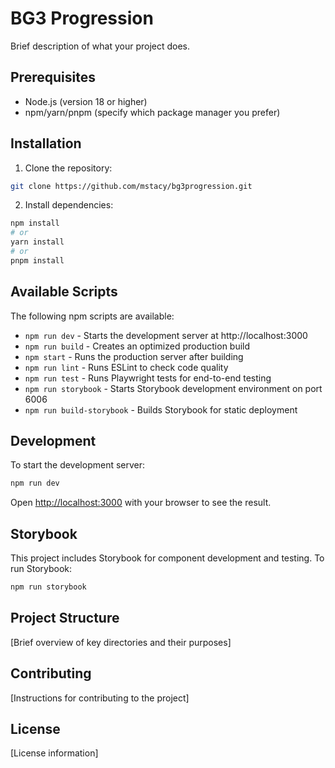 # BG3 Progression

Brief description of what your project does.

## Prerequisites

-   Node.js (version 18 or higher)
-   npm/yarn/pnpm (specify which package manager you prefer)

## Installation

1. Clone the repository:

```bash
git clone https://github.com/mstacy/bg3progression.git
```

2. Install dependencies:

```bash
npm install
# or
yarn install
# or
pnpm install
```

## Available Scripts

The following npm scripts are available:

-   `npm run dev` - Starts the development server at http://localhost:3000
-   `npm run build` - Creates an optimized production build
-   `npm start` - Runs the production server after building
-   `npm run lint` - Runs ESLint to check code quality
-   `npm run test` - Runs Playwright tests for end-to-end testing
-   `npm run storybook` - Starts Storybook development environment on port 6006
-   `npm run build-storybook` - Builds Storybook for static deployment

## Development

To start the development server:

```bash
npm run dev
```

Open [http://localhost:3000](http://localhost:3000) with your browser to see the result.

## Storybook

This project includes Storybook for component development and testing. To run Storybook:

```bash
npm run storybook
```

## Project Structure

[Brief overview of key directories and their purposes]

## Contributing

[Instructions for contributing to the project]

## License

[License information]
